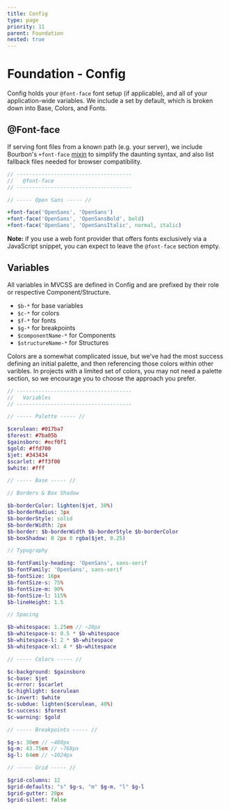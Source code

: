 ```yaml
---
title: Config
type: page
priority: 11
parent: Foundation
nested: true
---
```


Foundation - Config
===================

Config holds your `@font-face` font setup (if applicable), and all of your application-wide variables. We include a set by default, which is broken down into Base, Colors, and Fonts.

@Font-face
----------

If serving font files from a known path (e.g. your server), we include Bourbon's `+font-face` [mixin][bourbon-mixin-fontface] to simplify the daunting syntax, and also list fallback files needed for browser compatibility.

```sass
// -------------------------------------
//   @font-face
// -------------------------------------

// ----- Open Sans ----- //

+font-face('OpenSans', 'OpenSans')
+font-face('OpenSans', 'OpenSansBold', bold)
+font-face('OpenSans', 'OpenSansItalic', normal, italic)
```

**Note:** if you use a web font provider that offers fonts exclusively via a JavaScript snippet, you can expect to leave the `@font-face` section empty.

Variables
---------

All variables in MVCSS are defined in Config and are prefixed by their role or respective Component/Structure.

*   `$b-*` for base variables
*   `$c-*` for colors
*   `$f-*` for fonts
*   `$g-*` for breakpoints
*   `$componentName-*` for Components
*   `$structureName-*` for Structures

Colors are a somewhat complicated issue, but we've had the most success defining an initial palette, and then referencing those colors within other varibles. In projects with a limited set of colors, you may not need a palette section, so we encourage you to choose the approach you prefer.

```sass
// -------------------------------------
//   Variables
// -------------------------------------

// ----- Palette ----- //

$cerulean: #017ba7
$forest: #7ba05b
$gainsboro: #ecf0f1
$gold: #ffd700
$jet: #343434
$scarlet: #ff3f00
$white: #fff

// ----- Base ----- //

// Borders & Box Shadow

$b-borderColor: lighten($jet, 30%)
$b-borderRadius: 3px
$b-borderStyle: solid
$b-borderWidth: 2px
$b-border: $b-borderWidth $b-borderStyle $b-borderColor
$b-boxShadow: 0 2px 0 rgba($jet, 0.25)

// Typography

$b-fontFamily-heading: 'OpenSans', sans-serif
$b-fontFamily: 'OpenSans', sans-serif
$b-fontSize: 16px
$b-fontSize-s: 75%
$b-fontSize-m: 90%
$b-fontSize-l: 115%
$b-lineHeight: 1.5

// Spacing

$b-whitespace: 1.25em // ~20px
$b-whitespace-s: 0.5 * $b-whitespace
$b-whitespace-l: 2 * $b-whitespace
$b-whitespace-xl: 4 * $b-whitespace

// ----- Colors ----- //

$c-background: $gainsboro
$c-base: $jet
$c-error: $scarlet
$c-highlight: $cerulean
$c-invert: $white
$c-subdue: lighten($cerulean, 40%)
$c-success: $forest
$c-warning: $gold

// ----- Breakpoints ----- //

$g-s: 30em // ~480px
$g-m: 43.75em // ~768px
$g-l: 64em // ~1024px

// ----- Grid ----- //

$grid-columns: 12
$grid-defaults: "s" $g-s, "m" $g-m, "l" $g-l
$grid-gutter: 20px
$grid-silent: false
```

<!-- Nicktique: if we switch $breakpoint-n or $g-n or whatever to a map, we could avoid needing $grid-defaults -->

[bourbon-mixin-fontface]: https://github.com/thoughtbot/bourbon/blob/master/app/assets/stylesheets/css3/_font-face.scss

